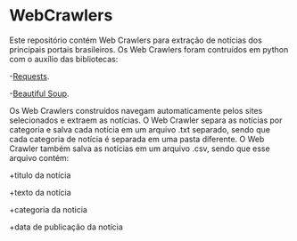 # WebCrawlers
Este repositório contém Web Crawlers para extração de notícias dos principais portais brasileiros. Os Web Crawlers foram contruídos em python com o auxílio das bibliotecas: 

-[Requests](http://docs.python-requests.org/en/master/).

-[Beautiful Soup](https://www.crummy.com/software/BeautifulSoup/bs4/doc/).

Os Web Crawlers construídos navegam automaticamente pelos sites selecionados e extraem as notícias. O Web Crawler separa as notícias por categoria e salva cada notícia em um arquivo .txt separado, sendo que cada categoria de notícia é separada em uma pasta diferente. O Web Crawler também salva as notícias em um arquivo .csv, sendo que esse arquivo contém:

+titulo da notícia

+texto da notícia

+categoria da noticia

+data de publicação da notícia
